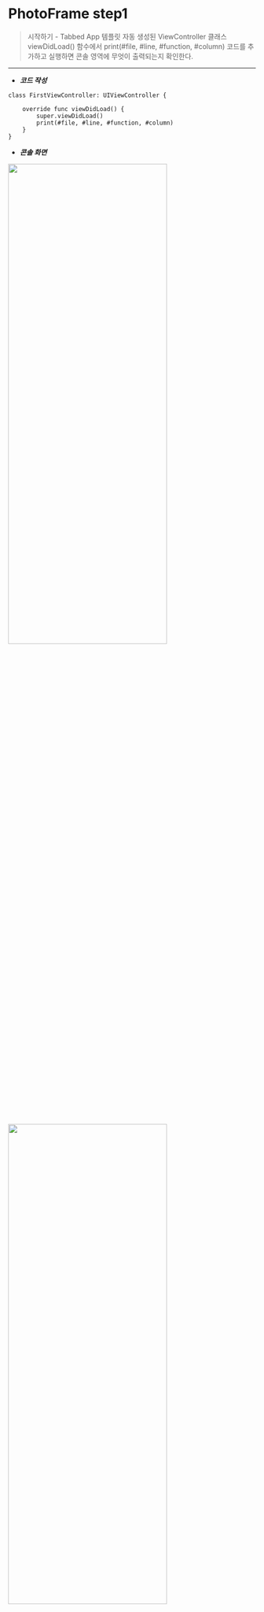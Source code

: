 # PhotoFrame step1

>  시작하기 - Tabbed App 템플릿
자동 생성된 ViewController 클래스 viewDidLoad() 함수에서 print(#file, #line, #function, #column) 코드를 추가하고 실행하면 콘솔 영역에 무엇이 출력되는지 확인한다.

---

- ***코드 작성***
```
class FirstViewController: UIViewController {

    override func viewDidLoad() {
        super.viewDidLoad()
        print(#file, #line, #function, #column)
    }
}
```

- ***콘솔 화면***
<img src="/img/FirstConsole.png" width="80%" height="50%">
<img src="/img/SecondConsole.png" width="80%" height="50%">


- ***실행 화면***

<img src="/img/FirstViewScreen.png" width="30%" height="40%">   <img src="/img/SecondViewScreen.png" width="30%" height="40%">


###  # 애플 UIKit View Management 클래스 중에서 UITabBarController 와 UITabBar에 대해 학습한다.

1. ***UITabBarController***
: 탭바를 누를 때 어떤 화면을 보여줄지 결정 하는 Controller

Main.storyboard를 클릭하면 다음과 같은 화면이 뜬다.
<img src="/img/TabBarController.png" width="50%" height="50%" float="right">
탭바 버튼 선택에 FirstView를 보여줄지, SecondView를 보여줄지를 Controller에서 뻗어나가는 화살표로 이미지화 시켜서 보여주고 있다.
Main.storyboard 오른쪽 마우스클릭 후 Open As > Source Code를 클릭하면 소스코드로도 볼 수 있는데,

```
<tabBarController id="49e-Tb-3d3" sceneMemberID="viewController">
    <tabBar key="tabBar" contentMode="scaleToFill" id="W28-zg-YXA">
        <rect key="frame" x="0.0" y="975" width="768" height="49"/>
        <autoresizingMask key="autoresizingMask" widthSizable="YES" flexibleMinY="YES"/>
        <color key="backgroundColor" red="0.0" green="0.0" blue="0.0" alpha="0.0" colorSpace="custom" customColorSpace="sRGB"/>
    </tabBar>
    <connections>
        <segue destination="9pv-A4-QxB" kind="relationship" relationship="viewControllers" id="u7Y-xg-7CH"/>
        <segue destination="8rJ-Kc-sve" kind="relationship" relationship="viewControllers" id="lzU-1b-eKA"/>
    </connections>
</tabBarController>
```

firstView의 ID는 `9pv-A4-QxB`로, SecondView의 ID는  `8rJ-Kc-sve`로 각각 버튼을 누르면 연결할 수 있도록 설정되었다.


2. ***UITabBar***
: 탭 바에 하나 이상의 버튼을 표시하는 Controller

```
<tabBar key="tabBar" contentMode="scaleToFill" id="W28-zg-YXA">
    <rect key="frame" x="0.0" y="975" width="768" height="49"/>
    <autoresizingMask key="autoresizingMask" widthSizable="YES" flexibleMinY="YES"/>
    <color key="backgroundColor" red="0.0" green="0.0" blue="0.0" alpha="0.0" colorSpace="custom" customColorSpace="sRGB"/>
</tabBar>
```
Background, Shadow, Selection, Image Tint, Style, Bar Tint, Item Positioning를 설정할 수 있다.

---


# PhotoFrame step2

>  IBOutlet
First Scene에 만들어져 있는 레이블을 IBOutlet으로 연결하고 속성을 바꿔본다.

---

- ***코드 작성***
```
@IBOutlet weak var firstLabel: UILabel!
@IBOutlet weak var firstDescription: UILabel!
override func viewDidLoad() {
    super.viewDidLoad()
    self.firstLabel.text = "Elly의 사진액자"
    self.firstDescription.text = "글자색, 배경색, 투명도, 글자 크기를 바꿔본 Description"
    self.firstDescription.textColor = UIColor.white
    self.firstDescription.backgroundColor = UIColor.blue.withAlphaComponent(0.5)
    self.firstDescription.font = UIFont.boldSystemFont(ofSize: 15)

    print(#file, #line, #function, #column)
}
```


- ***실행 화면***

<img src="/img/IBOutlet.png" width="30%" height="30%">

---


# PhotoFrame step3

>  IBAction
First Scene에 버튼(UIButton)을 추가하고 IBAction으로 연결한다.

---

- ***학습꺼리***
### # 버튼에 IBAction을 추가할 때 이벤트(Event) 종류에는 어떤 것들이 있는지 학습한다.
<img src="/img/IBAction_event.png" width="30%" height="30%">
> Did End On Exit: 키보드의 Return 키 눌렀을 때
> Editing Changed: 내용이 변경되었을 때
> Editing Did Begin: 포커스가 들어왔을 때
> Editing Did End: 포커스가 나갔을 때
> Primary Action Triggered
> Touch Cancel: 다른 터치 이벤트를 취소
> Touch Down: 버튼을 한 번 누를 때 이벤트
> Touch Down Repeat: 버튼을 두 번 이상 누를 때 이벤트
> Touch Drag Enter: 손가락이 컨트롤의 경계로 드래그
> Touch Drag Exit: 컨트롤 내에서 손가락이 경계 밖으로 드래그
> Touch Drag Inside: 컨트롤의 범위 내에서 손가락을 드래그
> Touch Drag Outside: 손가락이 컨트롤의 바깥 쪽에서 드래그
> Touch Up inside: 손가락이 컨트롤의 경계 안에 있을 때 손가락을 떼면 동작
> Touch Up Outside: 손가락이 컨트롤의 경계 밖에 있을 때 손가락을 떼면 동작
> Value Changed: 터치를 드래그하거나 다른 방법으로 조작하여 일련의 다른 값을 방출
[참고]
https://developer.apple.com/documentation/uikit/uicontrolevents
http://susemi99.tistory.com/984

### # 버튼에 액션을 여러개 추가할 수 있을까?
: 여러개 추가할 수는 있으나 제일 마지막 IBAction이 실행된다.
```
@IBAction func nextButtonTouched(_ sender: Any) {
    self.firstLabel.textColor = UIColor.blue
    self.firstLabel.backgroundColor = UIColor.yellow
    self.firstLabel.alpha = 0.5
}

@IBAction func prevButtonTouched(_ sender: Any) {
    self.firstLabel.textColor = UIColor.cyan
    self.firstLabel.backgroundColor = UIColor.darkGray
    self.firstLabel.alpha = 0.5
}
```

### # 버튼이 여러일 때 하나의 액션에 추가할 수 있을까?
: 하나의 액션에 여러개의 버튼을 추가할 수 있다.
만들어둔 하나의 메소드에 여러번 접근할 수 있듯, 하나의 액션도 여러개의 버튼을 추가할 수 있는 것 같다.


- ***실행 화면***

<img src="/img/IBAction_before.png" width="30%" height="30%">  <img src="/img/IBAction_after.png" width="30%" height="30%">

---
